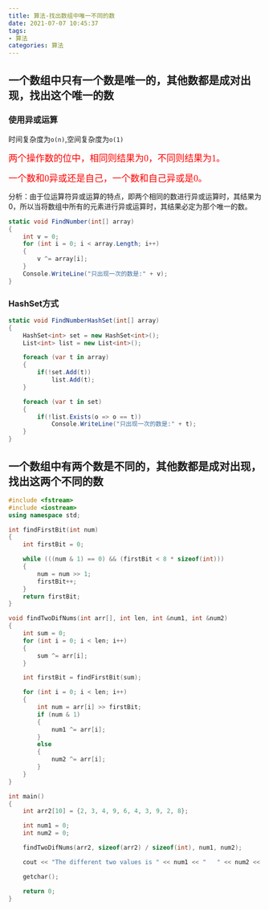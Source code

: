 ```yaml
---
title: 算法-找出数组中唯一不同的数
date: 2021-07-07 10:45:37
tags:
- 算法
categories: 算法
---
```


## 一个数组中只有一个数是唯一的，其他数都是成对出现，找出这个唯一的数

### 使用异或运算 

时间复杂度为`o(n)`,空间复杂度为`o(1)`

<font color=#ff0000 size=4 face="黑体">两个操作数的位中，相同则结果为0，不同则结果为1。</font>

<font color=#ff0000 size=4 face="黑体">一个数和0异或还是自己，一个数和自己异或是0。</font>

分析：由于位运算符异或运算的特点，即两个相同的数进行异或运算时，其结果为0，所以当将数组中所有的元素进行异或运算时，其结果必定为那个唯一的数。

```c#
static void FindNumber(int[] array)
{
    int v = 0;
    for (int i = 0; i < array.Length; i++)
    {
        v ^= array[i];
    }
    Console.WriteLine("只出现一次的数是:" + v);
}
```

### HashSet方式

```c#
static void FindNumberHashSet(int[] array)
{
    HashSet<int> set = new HashSet<int>(); 
    List<int> list = new List<int>();

    foreach (var t in array)
    {
        if(!set.Add(t))
            list.Add(t);
    }

    foreach (var t in set)
    {
        if(!list.Exists(o => o == t))
            Console.WriteLine("只出现一次的数是:" + t);
    }
}
```

## 一个数组中有两个数是不同的，其他数都是成对出现，找出这两个不同的数

```cpp
#include <fstream>
#include <iostream>
using namespace std;

int findFirstBit(int num)
{
    int firstBit = 0;

    while (((num & 1) == 0) && (firstBit < 8 * sizeof(int)))
    {
        num = num >> 1;
        firstBit++;
    }
    return firstBit;
}

void findTwoDifNums(int arr[], int len, int &num1, int &num2)
{
    int sum = 0;
    for (int i = 0; i < len; i++)
    {
        sum ^= arr[i];
    }

    int firstBit = findFirstBit(sum);

    for (int i = 0; i < len; i++)
    {
        int num = arr[i] >> firstBit;
        if (num & 1)
        {
            num1 ^= arr[i];
        }
        else
        {
            num2 ^= arr[i];
        }
    }
}

int main()
{
    int arr2[10] = {2, 3, 4, 9, 6, 4, 3, 9, 2, 8};

    int num1 = 0;
    int num2 = 0;

    findTwoDifNums(arr2, sizeof(arr2) / sizeof(int), num1, num2);

    cout << "The different two values is " << num1 << "   " << num2 << endl;

    getchar();

    return 0;
}
```



























